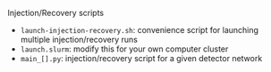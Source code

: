 Injection/Recovery scripts

+ `launch-injection-recovery.sh`: convenience script for launching multiple injection/recovery runs
+ `launch.slurm`: modify this for your own computer cluster
+ `main_[].py`: injection/recovery script for a given detector network 
